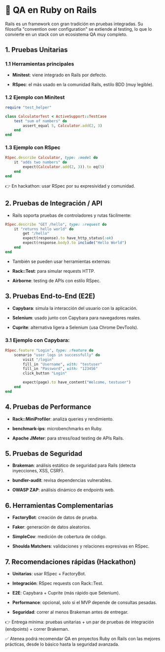 # 💎 QA en Ruby on Rails

Rails es un framework con gran tradición en pruebas integradas. Su filosofía "convention over configuration" se extiende al testing, lo que lo convierte en un stack con un ecosistema QA muy completo.

## 1. Pruebas Unitarias

### 1.1 Herramientas principales

- **Minitest**: viene integrado en Rails por defecto.

- **RSpec**: el más usado en la comunidad Rails, estilo BDD (muy legible).

### 1.2 Ejemplo con Minitest

````ruby
require "test_helper"

class CalculatorTest < ActiveSupport::TestCase
    test "sum of numbers" do
        assert_equal 5, Calculator.add(2, 3)
    end
end
````

### 1.3 Ejemplo con RSpec

````ruby
RSpec.describe Calculator, type: :model do
    it "adds two numbers" do
        expect(Calculator.add(2, 3)).to eq(5)
    end
end
````

👉 En hackathon: usar RSpec por su expresividad y comunidad.

## 2. Pruebas de Integración / API

- Rails soporta pruebas de controladores y rutas fácilmente:

````ruby
RSpec.describe "GET /hello", type: :request do
    it "returns hello world" do
        get "/hello"
        expect(response).to have_http_status(:ok)
        expect(response.body).to include("Hello World")
    end
end
````

- También se pueden usar herramientas externas:

- **Rack::Test**: para simular requests HTTP.

- **Airborne**: testing de APIs con estilo RSpec.

## 3. Pruebas End-to-End (E2E)

- **Capybara**: simula la interacción del usuario con la aplicación.

- **Selenium**: usado junto con Capybara para navegadores reales.

- **Cuprite**: alternativa ligera a Selenium (usa Chrome DevTools).

### 3.1 Ejemplo con Capybara:

````ruby
RSpec.feature "Login", type: :feature do
    scenario "user logs in successfully" do
        visit "/login"
        fill_in "Username", with: "testuser"
        fill_in "Password", with: "123456"
        click_button "Login"

        expect(page).to have_content("Welcome, testuser")
    end
end
````

## 4. Pruebas de Performance

- **Rack::MiniProfiler**: analiza queries y rendimiento.

- **benchmark-ips**: microbenchmarks en Ruby.

- **Apache JMeter**: para stress/load testing de APIs Rails.

## 5. Pruebas de Seguridad

- **Brakeman**: análisis estático de seguridad para Rails (detecta inyecciones, XSS, CSRF).

- **bundler-audit**: revisa dependencias vulnerables.

- **OWASP ZAP**: análisis dinámico de endpoints web.

## 6. Herramientas Complementarias

- **FactoryBot**: creación de datos de prueba.

- **Faker**: generación de datos aleatorios.

- **SimpleCov**: medición de cobertura de código.

- **Shoulda Matchers**: validaciones y relaciones expresivas en RSpec.

## 7. Recomendaciones rápidas (Hackathon)

- **Unitarias**: usar RSpec + FactoryBot.

- **Integración**: RSpec requests con Rack::Test.

- **E2E**: Capybara + Cuprite (más rápido que Selenium).

- **Performance**: opcional, solo si el MVP depende de consultas pesadas.

- **Seguridad**: correr al menos Brakeman antes de entregar.

👉 Entrega mínima: pruebas unitarias + un par de pruebas de integración (endpoints) + correr Brakeman.

✅ Atenea podrá recomendar QA en proyectos Ruby on Rails con las mejores prácticas, desde lo básico hasta la seguridad avanzada.